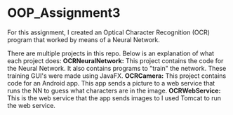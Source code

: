 # OOP_Assignment3
For this assignment, I created an Optical Character Recognition (OCR) program that worked by means of a Neural Network.

There are multiple projects in this repo. Below is an explanation of what each project does:
**OCRNeuralNetwork:** This project contains the code for the Neural Network. It also contains programs to "train" the network. These training GUI's were made using JavaFX.
**OCRCamera:** This project contains code for an Android app. This app sends a picture to a web service that runs the NN to guess what characters are in the image.
**OCRWebService:** This is the web service that the app sends images to
I used Tomcat to run the web service.
